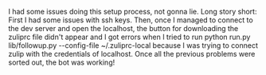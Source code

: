 I had some issues doing this setup process, not gonna lie. Long story short:
First I had some issues with ssh keys. 
Then, once I managed to connect to  the dev server and open the localhost, the button for downloading the zuliprc file
didn't appear and I got errors when I tried to run python run.py lib/followup.py --config-file ~/.zuliprc-local because I was
trying to connect zulip with the credentials of localhost. Once all the previous problems were sorted out, the bot was working!
